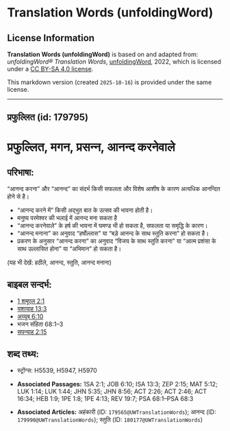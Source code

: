 # Translation Words (unfoldingWord)

## License Information

**Translation Words (unfoldingWord)** is based on and adapted from: _unfoldingWord® Translation Words_, [unfoldingWord](https://unfoldingword.org/utw), 2022, which is licensed under a [CC BY-SA 4.0 license](https://creativecommons.org/licenses/by-sa/4.0/legalcode.en).

This markdown version (created `2025-10-16`) is provided under the same license.



--------------------------------

## प्रफुल्लित (id: 179795)

प्रफुल्लित, मगन, प्रसन्‍न, आनन्द करनेवाले
=========================================

परिभाषा:
--------

“आनन्द करना” और “आनन्द” का संदर्भ किसी सफलता और विशेष आशीष के कारण अत्यधिक आनन्दित होने से है।

* “आनन्द करने में” किसी अद्भुत बात के उत्सव की भावना होती है।
* मनुष्य परमेश्वर की भलाई में आनन्द मना सकता है
* “आनन्द करनेवाले” के हर्ष की भावना में घमण्ड भी हो सकता है, सफलता या समृद्धि के कारण।
* “आनन्द मनाना” का अनुवाद “हर्षोल्लास” या “बड़े आनन्द के साथ स्तुति करना” हो सकता है।
* प्रकरण के अनुसार “आनन्द करना” का अनुवाद “विजय के साथ स्तुति करना” या “आत्म प्रशंसा के साथ उल्लासित होना” या “अभिमान” हो सकता है।

(यह भी देखें: हठीले, आनन्द, स्तुति, आनन्द मनाना)

बाइबल सन्दर्भ:
--------------

* [1 शमूएल 2:1](https://ref.ly/1Sam0:0)
* [यशायाह 13:3](https://ref.ly/Isa13:3)
* [अय्यूब 6:10](https://ref.ly/Job6:10)
* भजन संहिता 68:1–3
* [सपन्याह 2:15](https://ref.ly/Zeph2:15)

शब्द तथ्य:
----------

* स्ट्रोंग्स: H5539, H5947, H5970

* **Associated Passages:** 1SA 2:1; JOB 6:10; ISA 13:3; ZEP 2:15; MAT 5:12; LUK 1:14; LUK 1:44; JHN 5:35; JHN 8:56; ACT 2:26; ACT 2:46; ACT 16:34; HEB 1:9; 1PE 1:8; 1PE 4:13; REV 19:7; PSA 68:1–PSA 68:3
* **Associated Articles:** अहंकारी (ID: `179565@UWTranslationWords`); आनन्द (ID: `179990@UWTranslationWords`); स्तुति (ID: `180177@UWTranslationWords`)

